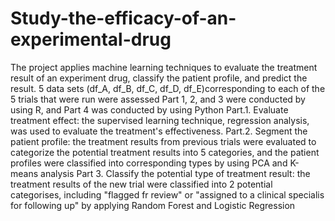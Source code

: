 # Study-the-efficacy-of-an-experimental-drug
The project applies machine learning techniques to evaluate the treatment result of an experiment drug, classify the patient profile, and predict the result.
5 data sets (df_A, df_B, df_C, df_D, df_E)corresponding to each of the 5 trials that were run were assessed
Part 1, 2, and 3 were conducted by using R, and Part 4 was conducted by using Python
Part.1. Evaluate treatment effect: the supervised learning technique, regression analysis, was used to evaluate the treatment's effectiveness. 
Part.2. Segment the patient profile: the treatment results from previous trials were evaluated to categorize the potential treatment results into 5 categories, and the patient profiles were classified into corresponding types by using PCA and K-means analysis
Part 3. Classify the potential type of treatment result: the treatment results of the new trial were classified into 2 potential categorises, including "flagged fr review" or "assigned to a clinical specialis for following up" by applying Random Forest and Logistic Regression
